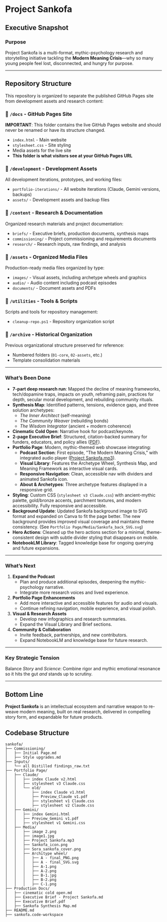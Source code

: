 # Project Sankofa

## Executive Snapshot

### Purpose

Project Sankofa is a multi-format, mythic-psychology research and storytelling initiative tackling the **Modern Meaning Crisis**—why so many young people feel lost, disconnected, and hungry for purpose.

---

## Repository Structure 

This repository is organized to separate the published GitHub Pages site from development assets and research content:

### 📁 `/docs` - GitHub Pages Site
**IMPORTANT**: This folder contains the live GitHub Pages website and should never be renamed or have its structure changed.
- `index.html` - Main website
- `stylesheet.css` - Site styling  
- Media assets for the live site
- **This folder is what visitors see at your GitHub Pages URL**

### 📁 `/development` - Development Assets
All development iterations, prototypes, and working files:
- `portfolio-iterations/` - All website iterations (Claude, Gemini versions, backups)
- `assets/` - Development assets and backup files

### 📁 `/content` - Research & Documentation  
Organized research materials and project documentation:
- `briefs/` - Executive briefs, production documents, synthesis maps
- `commissioning/` - Project commissioning and requirements documents
- `research/` - Research inputs, raw findings, and analysis

### 📁 `/assets` - Organized Media Files
Production-ready media files organized by type:
- `images/` - Visual assets, including archetype wheels and graphics
- `audio/` - Audio content including podcast episodes
- `documents/` - Document assets and PDFs

### 📁 `/utilities` - Tools & Scripts
Scripts and tools for repository management:
- `cleanup-repo.ps1` - Repository organization script

### 📁 `/archive` - Historical Organization
Previous organizational structure preserved for reference:
- Numbered folders (`01-core`, `02-assets`, etc.)
- Template consolidation materials

---

### What’s Been Done

- **7-part deep research run**: Mapped the decline of meaning frameworks, tech/dopamine traps, impacts on youth, reframing pain, practices for depth, secular moral development, and rebuilding community rituals.
- **Synthesis Map**: Identified patterns, tensions, evidence gaps, and three solution archetypes:
  - *The Inner Architect* (self-meaning)
  - *The Community Weaver* (rebuilding bonds)
  - *The Wisdom Integrator* (ancient + modern coherence)
- **Cinematic Cold Open**: Narrative hook for podcast/keynote.
- **2-page Executive Brief**: Structured, citation-backed summary for funders, educators, and policy allies ([PDF](Production%20Docs/Executive%20Brief%20-%20Project%20Sankofa.pdf)).
- **Portfolio Page**: Modern, mythic-themed web showcase integrating:
  - **Podcast Section**: First episode, "The Modern Meaning Crisis," with integrated audio player ([Project Sankofa.mp3](Portfolio%20Page/Media/Project%20Sankofa.mp3)).
  - **Visual Library**: Features the Archetype Wheel, Synthesis Map, and Meaning Framework as interactive visual cards.
  - **Responsive Navigation**: Clean, accessible nav with dividers and animated Sankofa icon.
  - **About & Archetypes**: Three archetype features displayed in a responsive grid.
- **Styling**: Custom CSS (`stylesheet v3 Claude.css`) with ancient-mythic palette, gold/bronze accents, parchment textures, and modern accessibility. Fully responsive and accessible.
- **Background Update**: Updated Sankofa background image to SVG format and expanded on Canva to fit the page better. The new background provides improved visual coverage and maintains theme consistency. (See `Portfolio Page/Media/Sankofa_back_SVG.svg`)
- **Hero Actions**: Cleaned up the hero actions section for a minimal, theme-consistent design with subtle divider styling that disappears on mobile.
- **NotebookLM Library**: Tagged knowledge base for ongoing querying and future expansions.

---

### What’s Next

1. **Expand the Podcast**
   - Plan and produce additional episodes, deepening the mythic-psychology narrative.
   - Integrate more research voices and lived experience.
2. **Portfolio Page Enhancements**
   - Add more interactive and accessible features for audio and visuals.
   - Continue refining navigation, mobile experience, and visual polish.
3. **Visual & Research Assets**
   - Develop new infographics and research summaries.
   - Expand the Visual Library and Brief sections.
4. **Community & Collaboration**
   - Invite feedback, partnerships, and new contributors.
   - Expand NotebookLM and knowledge base for future research.

---

### Key Strategic Tension

Balance *Story* and *Science*: Combine rigor and mythic emotional resonance so it hits the gut *and* stands up to scrutiny.

---

## Bottom Line

**Project Sankofa** is an intellectual ecosystem and narrative weapon to re-weave modern meaning, built on real research, delivered in compelling story form, and expandable for future products.

## Codebase Structure

```
sankofa/
├── Commissioning/
│   ├── Initial Page.md
│   ├── Style upgrades.md
├── Inputs/
│   └── all Distilled findings_raw.txt
├── Portfolio Page/
│   ├── Claude/
│   │   ├── index Claude v2.html
│   │   ├── stylesheet v3 Claude.css
│   │   └── old/
│   │       ├── index Claude v1.html
│   │       ├── Preview_Claude v1.pdf
│   │       ├── stylesheet v1 Claude.css
│   │       ├── stylesheet v2 Claude.css
│   ├── Gemini/
│   │   ├── index Gemini.html
│   │   ├── Preview_Gemini v1.pdf
│   │   ├── stylesheet v1 Gemini.css
│   ├── Media/
│   │   ├── image 2.png
│   │   ├── image1.jpg
│   │   ├── Project Sankofa.mp3
│   │   ├── Sankofa_icon.png
│   │   ├── Sora_sankofa_cover.png
│   │   ├── Architype wheel/
│   │   │   ├── A - final_PNG.png
│   │   │   ├── A - final_SVG.svg
│   │   │   ├── A-1.png
│   │   │   ├── A-2.png
│   │   │   ├── B-1.jpg
│   │   │   ├── B-2.png
│   │   │   ├── C-1.png
├── Production Docs/
│   ├── cinematic cold open.md
│   ├── Executive Brief - Project Sankofa.md
│   ├── Executive Brief.pdf
│   ├── Sankofa Synthesis Map.md
├── README.md
├── sankofa.code-workspace
```
